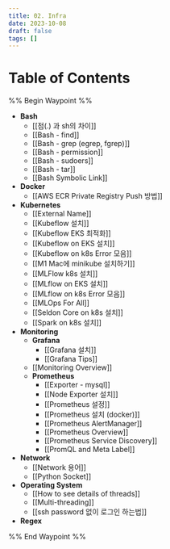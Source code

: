 ```yaml
---
title: 02. Infra
date: 2023-10-08
draft: false
tags: []
---
```

# Table of Contents
%% Begin Waypoint %%
- **Bash**
	- [[점(.) 과 sh의 차이]]
	- [[Bash - find]]
	- [[Bash - grep (egrep, fgrep)]]
	- [[Bash - permission]]
	- [[Bash - sudoers]]
	- [[Bash - tar]]
	- [[Bash Symbolic Link]]
- **Docker**
	- [[AWS ECR Private Registry Push 방법]]
- **Kubernetes**
	- [[External Name]]
	- [[Kubeflow 설치]]
	- [[Kubeflow EKS 최적화]]
	- [[Kubeflow on EKS 설치]]
	- [[Kubeflow on k8s Error 모음]]
	- [[M1 Mac에 minikube 설치하기]]
	- [[MLFlow k8s 설치]]
	- [[MLflow on EKS 설치]]
	- [[MLflow on k8s Error 모음]]
	- [[MLOps For All]]
	- [[Seldon Core on k8s 설치]]
	- [[Spark on k8s 설치]]
- **Monitoring**
	- **Grafana**
		- [[Grafana 설치]]
		- [[Grafana Tips]]
	- [[Monitoring Overview]]
	- **Prometheus**
		- [[Exporter - mysql]]
		- [[Node Exporter 설치]]
		- [[Prometheus 설정]]
		- [[Prometheus 설치 (docker)]]
		- [[Prometheus AlertManager]]
		- [[Prometheus Overview]]
		- [[Prometheus Service Discovery]]
		- [[PromQL and Meta Label]]
- **Network**
	- [[Network 용어]]
	- [[Python Socket]]
- **Operating System**
	- [[How to see details of threads]]
	- [[Multi-threading]]
	- [[ssh password 없이 로그인 하는법]]
- **Regex**

%% End Waypoint %%